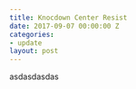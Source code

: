 ```yaml
---
title: Knocdown Center Resist
date: 2017-09-07 00:00:00 Z
categories:
- update
layout: post
---
```

asdasdasdas
